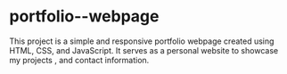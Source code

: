 # portfolio--webpage
This project is a simple and responsive portfolio webpage created using HTML, CSS, and JavaScript. It serves as a personal website to showcase my projects , and contact information.

